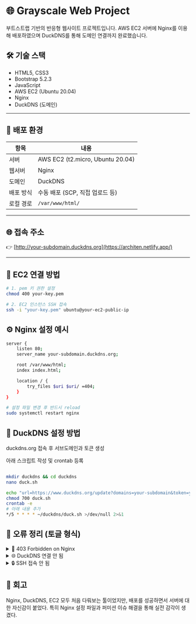 # 🌐 Grayscale Web Project

부트스트랩 기반의 반응형 웹사이트 프로젝트입니다. AWS EC2 서버에 Nginx를 이용해 배포하였으며 DuckDNS를 통해 도메인 연결까지 완료했습니다.

## 🛠️ 기술 스택

- HTML5, CSS3
- Bootstrap 5.2.3
- JavaScript
- AWS EC2 (Ubuntu 20.04)
- Nginx
- DuckDNS (도메인)

---

## 🚀 배포 환경

| 항목       | 내용                              |
|------------|-----------------------------------|
| 서버       | AWS EC2 (t2.micro, Ubuntu 20.04)  |
| 웹서버     | Nginx                             |
| 도메인     | DuckDNS                           |
| 배포 방식  | 수동 배포 (SCP, 직접 업로드 등)   |
| 로컬 경로  | `/var/www/html/`                  |

---

## 🌐 접속 주소

👉 [http://your-subdomain.duckdns.org](https://architen.netlify.app/)

---

## 📡 EC2 연결 방법

```bash
# 1. pem 키 권한 설정
chmod 400 your-key.pem

# 2. EC2 인스턴스 SSH 접속
ssh -i "your-key.pem" ubuntu@your-ec2-public-ip

```
## ⚙️ Nginx 설정 예시

```bash
server {
    listen 80;
    server_name your-subdomain.duckdns.org;

    root /var/www/html;
    index index.html;

    location / {
        try_files $uri $uri/ =404;
    }
}

# 설정 파일 변경 후 반드시 reload
sudo systemctl restart nginx
```
## 🐥 DuckDNS 설정 방법
duckdns.org 접속 후 서브도메인과 토큰 생성

아래 스크립트 작성 및 crontab 등록

```bash

mkdir duckdns && cd duckdns
nano duck.sh

echo "url=https://www.duckdns.org/update?domains=your-subdomain&token=your-token&ip=" > duck.sh
chmod 700 duck.sh
crontab -e
# 아래 내용 추가
*/5 * * * * ~/duckdns/duck.sh >/dev/null 2>&1
```
## 🐞 오류 정리 (토글 형식)

<details>
<summary>🚫 403 Forbidden on Nginx</summary>

### ✅ 문제 요약  
배포 후 EC2 퍼블릭 IP 또는 도메인으로 접속 시 `403 Forbidden` 에러가 발생

### 🧾 원인  
- Nginx가 제공할 디렉토리(`/var/www/html`)에 접근 권한이 없거나, index 파일이 존재하지 않을 경우

### 🛠️ 해결 방법
```bash
# 웹 루트 디렉토리에 권한 부여
sudo chown -R www-data:www-data /var/www/html
```
또는 index.html 파일이 존재하는지 확인:

```bash
ls /var/www/html
```
</details>

<details> <summary>🌐 DuckDNS 연결 안 됨</summary>

### ✅ 문제 요약 
DuckDNS 서브도메인 주소로 접속이 되지 않음

### 🧾 원인 
DuckDNS에 현재 내 서버의 공인 IP가 등록되지 않았음

IP 갱신 스크립트(duck.sh)가 실행되지 않거나 crontab 등록이 잘못됨

### 🛠️ 해결 방법

```bash

1.먼저 스크립트를 수동 실행해서 제대로 동작하는지 확인
bash ~/duckdns/duck.sh

2. DuckDNS 웹사이트에서 "Last Updated" 시간이 바뀌었는지 확인

3. crontab -e에 아래와 같은 스케줄이 들어갔는지 확인:

*/5 * * * * ~/duckdns/duck.sh >/dev/null 2>&1

4. 파일 실행 권한도 확인

chmod 700 ~/duckdns/duck.sh
```
</details>

<details> <summary>🔒 SSH 접속 안 됨</summary>
    
### ✅ 문제 요약 
ssh -i 명령어로 EC2에 접속할 때 Permission denied (publickey) 오류 발생

### 🧾 원인 
.pem 키 파일의 권한이 400 이하가 아님

EC2 인스턴스의 사용자명을 잘못 입력함 (ec2-user, ubuntu 등)

퍼블릭 IP가 변경되어 이전 주소를 접속 시도함

### 🛠️ 해결 방법
```bash

1. 키 파일 권한 변경

chmod 400 your-key.pem

2.올바른 사용자명 사용 (Ubuntu AMI 기준)

ssh -i "your-key.pem" ubuntu@<EC2_PUBLIC_IP>

3. EC2 콘솔에서 현재 퍼블릭 IP 확인 후 갱신
 ```
</details>

## 📝 회고

Nginx, DuckDNS, EC2 모두 처음 다뤄보는 툴이었지만, 배포를 성공하면서 서버에 대한 자신감이 붙었다. 특히 Nginx 설정 파일과 퍼미션 이슈 해결을 통해 실전 감각이 생겼다.

